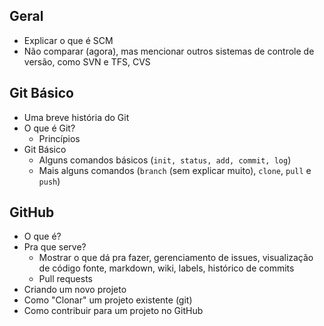 
## Geral
- Explicar o que é SCM
- Não comparar (agora), mas mencionar outros sistemas de controle de versão, como SVN e TFS, CVS

## Git Básico
- Uma breve história do Git
- O que é Git?
  - Princípios 
- Git Básico
  - Alguns comandos básicos (`init, status, add, commit, log`)
  - Mais alguns comandos (`branch` (sem explicar muito), `clone`, `pull` e `push`)

## GitHub
- O que é?
- Pra que serve?
  - Mostrar o que dá pra fazer, gerenciamento de issues, visualização de código fonte, markdown, wiki, labels, histórico de commits
  - Pull requests
- Criando um novo projeto
- Como "Clonar"  um projeto existente (git)
- Como contribuir para um projeto no GitHub

